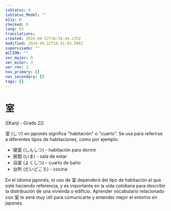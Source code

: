 ```yaml
---
iaStatus: 0
iaStatus_Model: ""
a11y: 0
checked: 0
lang: ES
translations: 
created: 2024-04-22T10:34:44.135Z
modified: 2024-04-22T10:41:03.506Z
supervisado: ""
ACCION: ""
ver_major: 0
ver_minor: 3
ver_rev: 1
nav_primary: []
nav_secondary: []
tags: []
---
```

# 室

[[Kanji - Grado 2]]

室 (しつ) en japonés significa "habitación" o "cuarto". Se usa para referirse a diferentes tipos de habitaciones, como por ejemplo:
- 寝室 (しんしつ) - habitación para dormir
- 居間 (いま) - sala de estar
- 浴室 (よくしつ) - cuarto de baño
- 台所 (だいどころ) - cocina

En el idioma japonés, el uso de 室 dependerá del tipo de habitación al que esté haciendo referencia, y es importante en la vida cotidiana para describir la distribución de una vivienda o edificio. Aprender vocabulario relacionado con 室 te será muy útil para comunicarte y entender mejor el entorno en japonés.
